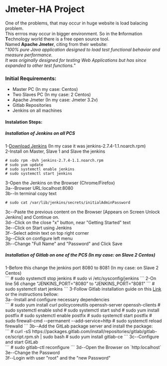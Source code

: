 <h1>Jmeter-HA Project</h1>

One of the problems, that may occur in huge website is load balacing problem.<br> This errros may occur in bigger environment.
So in the <b>I</b>nformation <b>T</b>echnology world there is a free open source tool.<br>
Named <b>Apache Jmeter</b>, citing from their website: <br>"<i>100% pure Java application designed to load test functional behavior and measure performance.<br> 
It was originally designed for testing Web Applications but has since expanded to other test functions.</i>"<br>

<h3>Initial Requirements:</h3>
<ul>
<li>Master PC (In my case: Centos)<br></li>
<li>Two Slaves PC (In my case: 2 Centos)<br></li>
<li>Apache Jmeter (In my case: Jmeter 3.2v)<br></li>
<li>Gitlab Repositories<br></li>
<li>Jenkins on all machines<br></li>
</ul>

<h4>Instalation Steps:</h4>

<h5>Installation of Jenkins on all PCS</h5>
1-<a href="https://jenkins.io/download/">Download Jenkins</a> (In my case it was jenkins-2.7.4-1.1.noarch.rpm)<br>
2-Install on Master, Slave 1 and Slave the jenkins<br>
    
```
# sudo rpm -Uvh jenkins-2.7.4-1.1.noarch.rpm
# sudo yum update
# sudo systemctl enable jenkins
# sudo systemctl start jenkins
```
3-Open the Jenkins on the Browser (Chrome/Firefox)<br>
3a--Browser URL:localhost:8080<br>
3b--In terminal copy text<br>
```
# sudo cat /var/lib/jenkins/secrets/initialAdminPassword
```
3c--Paste the previous content on the Browser [Appears on Screen Unlock Jenkins] and Continue on.</br>
3d--Click on the close "x" button, near "Getting Started" text</br>
3e--Click on Start using Jenkins</br>
3f--Select admin text on top right corner</br>
3g--Click on configure left menu</br>
3h--Change "Full Name" and "Password" and Click Save</br>

<h5>Installation of Gitlab on one of the PCS (In my case: on Slave 2 Centos)</br></h5>
1-Before this change the jenkins port 8080 to 8081 (In my case: on Slave 2 Centos)</br>
```
# sudo systemctl stop jenkins
# sudo vi /etc/sysconfig/jenkins
```
2-On line 56 change "JENKINS_PORT="8080" to "JENKINS_PORT="8081"</li>
```
# sudo systemctl start jenkins
```
3-Follow Gitlab installation guide on this <a href="https://about.gitlab.com/installation/#centos">Link</a> or the instructions bellow:</br>
3a--Install and configure necessary dependencies</br>
```
# sudo yum install curl policycoreutils openssh-server openssh-clients
# sudo systemctl enable sshd
# sudo systemctl start sshd
# sudo yum install postfix
# sudo systemctl enable postfix
# sudo systemctl start postfix
# sudo firewall-cmd --permanent --add-service=http
# sudo systemctl reload firewalld
```
3b--Add the GitLab package server and install the package:</br>
```
# curl -sS https://packages.gitlab.com/install/repositories/gitlab/gitlab-ce/script.rpm.sh | sudo bash
# sudo yum install gitlab-ce
```
3c--Configure and start GitLab</br>
```
# sudo gitlab-ctl reconfigure
```
3d--Open the Browser on `http:localhost`</br>
3e--Change the Password</br>
3f--Login with user "root" and the "new Password"</br>

